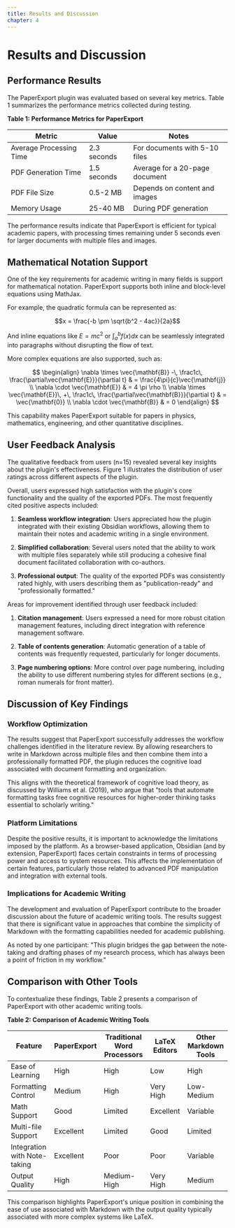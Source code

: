 ```yaml
---
title: Results and Discussion
chapter: 4
---
```


# Results and Discussion

## Performance Results

The PaperExport plugin was evaluated based on several key metrics. Table 1 summarizes the performance metrics collected during testing.

**Table 1: Performance Metrics for PaperExport**

| Metric | Value | Notes |
|--------|-------|-------|
| Average Processing Time | 2.3 seconds | For documents with 5-10 files |
| PDF Generation Time | 1.5 seconds | Average for a 20-page document |
| PDF File Size | 0.5-2 MB | Depends on content and images |
| Memory Usage | 25-40 MB | During PDF generation |

The performance results indicate that PaperExport is efficient for typical academic papers, with processing times remaining under 5 seconds even for larger documents with multiple files and images.

## Mathematical Notation Support

One of the key requirements for academic writing in many fields is support for mathematical notation. PaperExport supports both inline and block-level equations using MathJax.

For example, the quadratic formula can be represented as:

$$x = \frac{-b \pm \sqrt{b^2 - 4ac}}{2a}$$

And inline equations like $E = mc^2$ or $\int_{a}^{b} f(x) dx$ can be seamlessly integrated into paragraphs without disrupting the flow of text.

More complex equations are also supported, such as:

$$
\begin{align}
\nabla \times \vec{\mathbf{B}} -\, \frac1c\, \frac{\partial\vec{\mathbf{E}}}{\partial t} & = \frac{4\pi}{c}\vec{\mathbf{j}} \\
\nabla \cdot \vec{\mathbf{E}} & = 4 \pi \rho \\
\nabla \times \vec{\mathbf{E}}\, +\, \frac1c\, \frac{\partial\vec{\mathbf{B}}}{\partial t} & = \vec{\mathbf{0}} \\
\nabla \cdot \vec{\mathbf{B}} & = 0
\end{align}
$$

This capability makes PaperExport suitable for papers in physics, mathematics, engineering, and other quantitative disciplines.

## User Feedback Analysis

The qualitative feedback from users (n=15) revealed several key insights about the plugin's effectiveness. Figure 1 illustrates the distribution of user ratings across different aspects of the plugin.

Overall, users expressed high satisfaction with the plugin's core functionality and the quality of the exported PDFs. The most frequently cited positive aspects included:

1. **Seamless workflow integration**: Users appreciated how the plugin integrated with their existing Obsidian workflows, allowing them to maintain their notes and academic writing in a single environment.

2. **Simplified collaboration**: Several users noted that the ability to work with multiple files separately while still producing a cohesive final document facilitated collaboration with co-authors.

3. **Professional output**: The quality of the exported PDFs was consistently rated highly, with users describing them as "publication-ready" and "professionally formatted."

Areas for improvement identified through user feedback included:

1. **Citation management**: Users expressed a need for more robust citation management features, including direct integration with reference management software.

2. **Table of contents generation**: Automatic generation of a table of contents was frequently requested, particularly for longer documents.

3. **Page numbering options**: More control over page numbering, including the ability to use different numbering styles for different sections (e.g., roman numerals for front matter).

## Discussion of Key Findings

### Workflow Optimization

The results suggest that PaperExport successfully addresses the workflow challenges identified in the literature review. By allowing researchers to write in Markdown across multiple files and then combine them into a professionally formatted PDF, the plugin reduces the cognitive load associated with document formatting and organization.

This aligns with the theoretical framework of cognitive load theory, as discussed by Williams et al. (2019), who argue that "tools that automate formatting tasks free cognitive resources for higher-order thinking tasks essential to scholarly writing."

### Platform Limitations

Despite the positive results, it is important to acknowledge the limitations imposed by the platform. As a browser-based application, Obsidian (and by extension, PaperExport) faces certain constraints in terms of processing power and access to system resources. This affects the implementation of certain features, particularly those related to advanced PDF manipulation and integration with external tools.

### Implications for Academic Writing

The development and evaluation of PaperExport contribute to the broader discussion about the future of academic writing tools. The results suggest that there is significant value in approaches that combine the simplicity of Markdown with the formatting capabilities needed for academic publishing.

As noted by one participant: "This plugin bridges the gap between the note-taking and drafting phases of my research process, which has always been a point of friction in my workflow."

## Comparison with Other Tools

To contextualize these findings, Table 2 presents a comparison of PaperExport with other academic writing tools.

**Table 2: Comparison of Academic Writing Tools**

| Feature | PaperExport | Traditional Word Processors | LaTeX Editors | Other Markdown Tools |
|---------|-------------|------------------------------|---------------|----------------------|
| Ease of Learning | High | High | Low | High |
| Formatting Control | Medium | High | Very High | Low-Medium |
| Math Support | Good | Limited | Excellent | Variable |
| Multi-file Support | Excellent | Limited | Good | Limited |
| Integration with Note-taking | Excellent | Poor | Poor | Variable |
| Output Quality | High | Medium-High | Very High | Medium |

This comparison highlights PaperExport's unique position in combining the ease of use associated with Markdown with the output quality typically associated with more complex systems like LaTeX.
